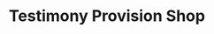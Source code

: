 ---
title: "Testimony Provision Shop"
url: /gbarnga/testimony-provision-shop/
shop: Lebensmittel
---